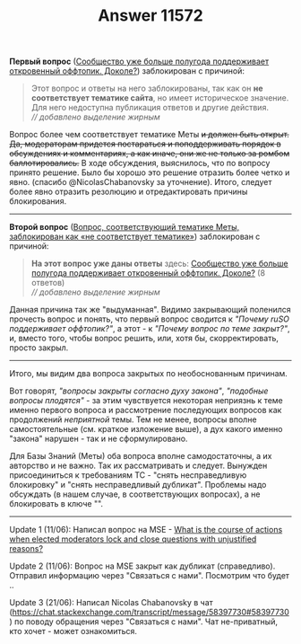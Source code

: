 ﻿---
title: "Answer 11572"
se.owner.user_id: 177188
se.owner.display_name: "Kromster"
se.owner.link: "https://ru.meta.stackoverflow.com/users/177188/kromster"
se.answer_id: 11572
se.question_id: 11567
se.post_type: answer
se.is_accepted: False
---
<p><strong>Первый вопрос</strong> (<a href="https://ru.meta.stackoverflow.com/questions/10370">Сообщество уже больше полугода поддерживает откровенный оффтопик. Доколе?</a>) заблокирован с причиной:</p>
<blockquote>
<p>Этот вопрос и ответы на него заблокированы, так как он <strong>не соответствует тематике сайта</strong>, но имеет историческое значение. Для него недоступна публикация ответов и другие действия.<br />
<em>// добавлено выделение жирным</em></p>
</blockquote>
<p>Вопрос более чем соответствует тематике Меты <s>и должен быть открыт. Да, модераторам придется постараться и поподдерживать порядок в обсуждениях и комментариях, а как иначе, они же не только за ромбом баллотировались.</s> В ходе обсуждения, выяснилось, что по вопросу принято решение. Было бы хорошо это решение отразить более четко и явно. (спасибо @NicolasChabanovsky за уточнение). Итого, следует более явно отразить резолюцию и отредактировать причины блокирования.</p>
<hr />
<p><strong>Второй вопрос</strong> (<a href="https://ru.meta.stackoverflow.com/questions/11435">Вопрос, соответствующий тематике Меты, заблокирован как &#171;не соответствует тематике&#187;</a>) заблокирован с причиной:</p>
<blockquote>
<p><strong>На этот вопрос уже даны ответы</strong> здесь:
<a href="https://ru.meta.stackoverflow.com/questions/10370">Сообщество уже больше полугода поддерживает откровенный оффтопик. Доколе?</a> (8 ответов)<br />
<em>// добавлено выделение жирным</em></p>
</blockquote>
<p>Данная причина так же &quot;выдуманная&quot;. Видимо закрывающий поленился прочесть вопрос и понять, что первый вопрос сводится к <em>&quot;Почему ruSO поддерживает оффтопик?&quot;</em>, а этот - к <em>&quot;Почему вопрос по теме закрыт?&quot;</em>, и, вместо того, чтобы вопрос решить, или, хотя бы, скорректировать, просто закрыл.</p>
<hr />
<p>Итого, мы видим два вопроса закрытых по необоснованным причинам.</p>
<p>Вот говорят, <em>&quot;вопросы закрыты согласно духу закона&quot;</em>, <em>&quot;подобные вопросы плодятся&quot;</em> - за этим чувствуется некоторая неприязнь к теме именно первого вопроса и рассмотрение последующих вопросов как продолжений <em>неприятной</em> темы. Тем не менее, вопросы вполне самостоятельные (см. краткое изложение выше), а дух какого именно &quot;закона&quot; нарушен - так и не сформулировано.</p>
<p>Для Базы Знаний (Меты) оба вопроса вполне самодостаточны, а их авторство и не важно. Так их рассматривать и следует. Вынужден присоединиться к требованиям ТС - &quot;снять несправедливую блокировку&quot; и &quot;снять несправедливый дубликат&quot;. Проблемы надо обсуждать (в нашем случае, в соответствующих вопросах), а не блокировать в ключе &quot;&quot;.</p>
<hr />
<p>Update 1 (11/06): Написал вопрос на MSE - <a href="https://meta.stackexchange.com/questions/366397">What is the course of actions when elected moderators lock and close questions with unjustified reasons?</a></p>
<p>Update 2 (11/06): Вопрос на MSE закрыт как дубликат (справедливо). Отправил информацию через &quot;Связаться с нами&quot;. Посмотрим что будет ..</p>
<p>Update 3 (21/06): Написал Nicolas Chabanovsky в чат (<a href="https://chat.stackexchange.com/transcript/message/58397730#58397730">https://chat.stackexchange.com/transcript/message/58397730#58397730</a>) по поводу обращения через &quot;Связаться с нами&quot;. Чат не-приватный, кто хочет - может ознакомиться.</p>
